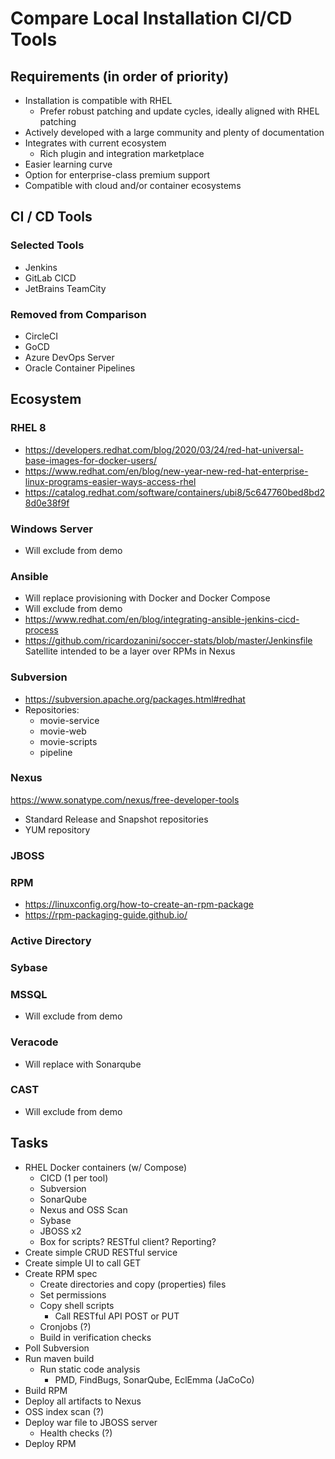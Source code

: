 # Compare Local Installation CI/CD Tools

## Requirements (in order of priority)
* Installation is compatible with RHEL
  * Prefer robust patching and update cycles, ideally aligned with RHEL patching
* Actively developed with a large community and plenty of documentation
* Integrates with current ecosystem
  * Rich plugin and integration marketplace
* Easier learning curve
* Option for enterprise-class premium support
* Compatible with cloud and/or container ecosystems

## CI / CD Tools
### Selected Tools
* Jenkins
* GitLab CICD
* JetBrains TeamCity

### Removed from Comparison
* CircleCI
* GoCD
* Azure DevOps Server
* Oracle Container Pipelines

## Ecosystem
### RHEL 8
* https://developers.redhat.com/blog/2020/03/24/red-hat-universal-base-images-for-docker-users/
* https://www.redhat.com/en/blog/new-year-new-red-hat-enterprise-linux-programs-easier-ways-access-rhel
* https://catalog.redhat.com/software/containers/ubi8/5c647760bed8bd28d0e38f9f
### Windows Server
* Will exclude from demo
### Ansible
* Will replace provisioning with Docker and Docker Compose
* Will exclude from demo
* https://www.redhat.com/en/blog/integrating-ansible-jenkins-cicd-process
* https://github.com/ricardozanini/soccer-stats/blob/master/Jenkinsfile
Satellite intended to be a layer over RPMs in Nexus
### Subversion
* https://subversion.apache.org/packages.html#redhat
* Repositories:
  * movie-service
  * movie-web
  * movie-scripts
  * pipeline
### Nexus
https://www.sonatype.com/nexus/free-developer-tools
* Standard Release and Snapshot repositories
* YUM repository
### JBOSS
### RPM
* https://linuxconfig.org/how-to-create-an-rpm-package
* https://rpm-packaging-guide.github.io/
### Active Directory
### Sybase
### MSSQL
* Will exclude from demo
### Veracode
* Will replace with Sonarqube
### CAST
* Will exclude from demo

## Tasks
* RHEL Docker containers (w/ Compose)
  * CICD (1 per tool)
  * Subversion
  * SonarQube
  * Nexus and OSS Scan
  * Sybase
  * JBOSS x2
  * Box for scripts? RESTful client? Reporting?
* Create simple CRUD RESTful service
* Create simple UI to call GET
* Create RPM spec
  * Create directories and copy (properties) files
  * Set permissions
  * Copy shell scripts
    * Call RESTful API POST or PUT
  * Cronjobs (?)
  * Build in verification checks
* Poll Subversion
* Run maven build
  * Run static code analysis
    * PMD, FindBugs, SonarQube, EclEmma (JaCoCo)
* Build RPM
* Deploy all artifacts to Nexus
* OSS index scan (?)
* Deploy war file to JBOSS server
  * Health checks (?)
* Deploy RPM
